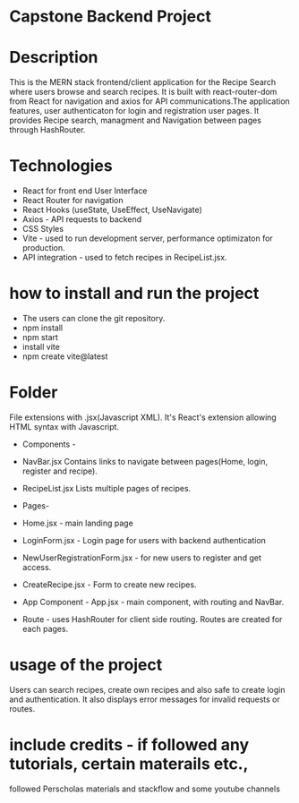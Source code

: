 # Capstone Backend Project

# Description
This is the MERN stack frontend/client application for the Recipe Search where users browse and search recipes. It is built with react-router-dom from React for navigation and axios for API communications.The application features, user authenticaton for login and registration user pages.  It provides Recipe search, managment and Navigation between pages through HashRouter.


# Technologies
* React for front end User Interface
* React Router for navigation
* React Hooks (useState, UseEffect, UseNavigate)
* Axios - API requests to backend
* CSS Styles
* Vite - used to run development server, performance optimizaton for production.
* API integration - used to fetch recipes in RecipeList.jsx.

# how to install and run the project
* The users can clone the git repository.  
* npm install
* npm start
* install vite
* npm create vite@latest

# Folder
File extensions with .jsx(Javascript XML).  It's React's extension allowing HTML syntax with Javascript.
* Components - 
* NavBar.jsx
  Contains links to navigate between pages(Home, login, register and recipe).
* RecipeList.jsx
  Lists multiple pages of recipes.

* Pages-
* Home.jsx - main landing page
* LoginForm.jsx - Login page for users with backend authentication
* NewUserRegistrationForm.jsx - for new users to register and get access.
* CreateRecipe.jsx - Form to create new recipes.

* App Component -
App.jsx - main component, with routing and NavBar. 

* Route - uses HashRouter for client side routing.  Routes are created for each pages.


# usage of the project
Users can search recipes, create own recipes and also safe to create login and authentication. It also displays error messages for invalid requests or routes.

# include credits - if followed any tutorials, certain materails etc.,
followed Perscholas materials and stackflow and some youtube channels